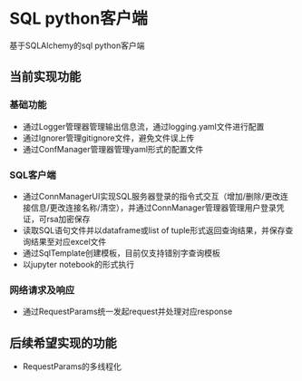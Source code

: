 # SQL python客户端

基于SQLAlchemy的sql python客户端

## 当前实现功能

### 基础功能

- 通过Logger管理器管理输出信息流，通过logging.yaml文件进行配置
- 通过Ignorer管理gitignore文件，避免文件误上传
- 通过ConfManager管理器管理yaml形式的配置文件

### SQL客户端

- 通过ConnManagerUI实现SQL服务器登录的指令式交互（增加/删除/更改连接信息/更改连接名称/清空），并通过ConnManager管理器管理用户登录凭证，可rsa加密保存
- 读取SQL语句文件并以dataframe或list of tuple形式返回查询结果，并保存查询结果至对应excel文件
- 通过SqlTemplate创建模板，目前仅支持错别字查询模板
- 以jupyter notebook的形式执行

### 网络请求及响应

- 通过RequestParams统一发起request并处理对应response

## 后续希望实现的功能

- RequestParams的多线程化
